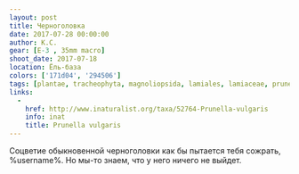 ```yaml
---
layout: post
title: Черноголовка
date: 2017-07-28 00:00:00
author: К.С.
gear: [E-3 , 35mm macro]
shoot_date: 2017-07-18
location: Ёль-база
colors: ['171d04', '294506']
tags: [plantae, tracheophyta, magnoliopsida, lamiales, lamiaceae, prunella, prunella vulgaris]
links:
  -
    href: http://www.inaturalist.org/taxa/52764-Prunella-vulgaris
    info: inat
    title: Prunella vulgaris
---
```

Соцветие обыкновенной черноголовки как бы пытается тебя сожрать, %username%. Но мы-то знаем, что у него ничего не выйдет.
